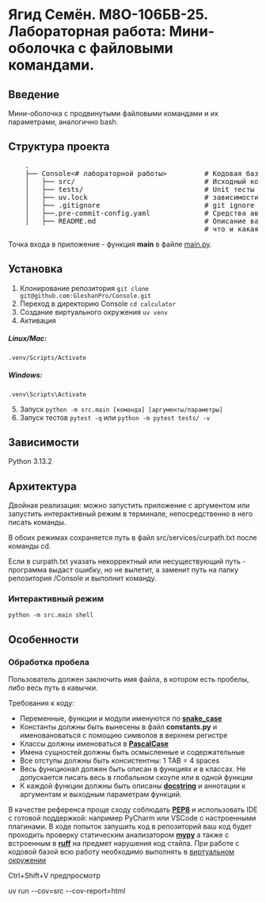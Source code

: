 # Ягид Семён. М8О-106БВ-25. Лабораторная работа: Мини-оболочка с файловыми командами.

## Введение

Мини-оболочка с продвинутыми файловыми командами и их параметрами, аналогично bash.

## Структура проекта

 <pre>
    .
    ├── Console<# лабораторной работы>         # Кодовая база лабораторной работы
    │   ├── src/                               # Исходный код
    │   ├── tests/                             # Unit тесты
    │   ├── uv.lock                            # зависимости проекта
    │   ├── .gitignore                         # git ignore файл
    │   ├──.pre-commit-config.yaml             # Средства автоматизации проверки кодстайла
    │   ├── README.md                          # Описание вашего проекта, с описанием файлов и с титульником о том,
                                               # что и какая задача
</pre>

Точка входа в приложение - функция **main** в файле [main.py](./src/main.py).

<!--Установка-->

## Установка

1. Клонирование репозитория
   `git clone git@github.com:GleshanPro/Console.git`
2. Переход в директорию Console
   `cd calculator`
3. Создание виртуального окружения
   `uv venv`
4. Активация

##### Linux/Mac:

`.venv/Scripts/Activate`

##### Windows:

`.venv\Scripts\Activate`

5. Запуск
   `python -m src.main [команда] [аргументы/параметры]`
6. Запуск тестов
   `pytest -q`
   или `python -m pytest tests/ -v`

## Зависимости

Python 3.13.2

## Архитектура

Двойная реализация: можно запустить приложение с аргументом или запустить интерактивный режим в терминале, непосредственно в него писать команды.

В обоих режимах сохраняется путь в файл src/services/curpath.txt после команды cd.

Если в curpath.txt указать некорректный или несуществующий путь - программа выдаст ошибку, но не вылетит, а заменит путь на папку репозитория /Console и выполнит команду.

### Интерактивный режим

`python -m src.main shell`

## Особенности

### Обработка пробела

Пользователь должен заключить имя файла, в котором есть пробелы, либо весь путь в кавычки.

Требования к коду:

- Переменные, функции и модули именуются по [**snake_case**](https://realpython.com/ref/glossary/snake-case/)
- Константы должны быть вынесены в файл **constants.py** и именовановаться с помощию символов в верхнем регистре
- Классы должны именоваться в [**PascalCase**](https://habr.com/ru/articles/724556/)
- Имена сущностей должны быть осмысленные и содержательные
- Все отступы должны быть консистентны: 1 TAB = 4 spaces
- Весь функционал должен быть описан в функциях и в классах. Не допускается писать весь в глобальном скоупе или в одной функции
- К каждой функции должны быть описаны [**docstring**](https://peps.python.org/pep-0257/) и аннотации к аргументам и выходным параметрам функций.

В качестве референса проще cходу соблюдать [**PEP8**](https://peps.python.org/pep-0008/) и использовать IDE c готовой поддержкой:
например PyCharm или VSCode c настроенными плагинами.
В ходе попыток запушить код в репозиторий ваш код будет проходить проверку статическим анализатором [**mypy**](https://mypy-lang.org/)
а также с встроенным в [**ruff**](https://astral.sh/ruff) на предмет нарушения код стайла. При работе с кодовой базой
всю работу необходимо выполнять в [виртуальном окружении](https://docs.python.org/3/tutorial/venv.html)

Ctrl+Shift+V предпросмотр

uv run --cov=src --cov-report=html

